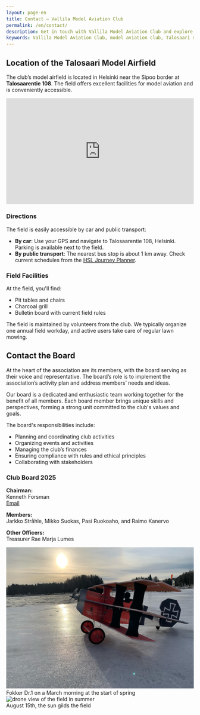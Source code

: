 ```yaml
---
layout: page-en
title: Contact – Vallila Model Aviation Club
permalink: /en/contact/
description: Get in touch with Vallila Model Aviation Club and explore the Talosaari model airfield in Helsinki. Find the field location and contact details of the board.
keywords: Vallila Model Aviation Club, model aviation club, Talosaari model airfield, model airfield Helsinki, radio-controlled aircraft, model aviation hobby, contact information
---
```


## Location of the Talosaari Model Airfield

The club’s model airfield is located in Helsinki near the Sipoo border at **Talosaarentie 108**. The field offers excellent facilities for model aviation and is conveniently accessible.

<div class="map-container" style="position: relative; width: 100%; height: 0; padding-bottom: 56.25%; margin-bottom: 20px;">
  <iframe src="https://www.google.com/maps/embed?pb=!1m18!1m12!1m3!1d1984.1536568042282!2d25.19732687687776!3d60.23427787969789!2m3!1f0!2f0!3f0!3m2!1i1024!2i768!4f13.1!3m3!1m2!1s0x4692096d2f6776c5%3A0x4b1a8a7b4254ac2!2sTalosaarentie%20108%2C%2000890%20Helsinki!5e0!3m2!1sfi!2sfi!4v1715107045123!5m2!1sfi!2sfi" style="position: absolute; top: 0; left: 0; width: 100%; height: 100%; border: 0;" allowfullscreen="" loading="lazy" referrerpolicy="no-referrer-when-downgrade"></iframe>
</div>

### Directions

The field is easily accessible by car and public transport:

- **By car**: Use your GPS and navigate to Talosaarentie 108, Helsinki. Parking is available next to the field.
- **By public transport**: The nearest bus stop is about 1 km away. Check current schedules from the [HSL Journey Planner](https://reittiopas.hsl.fi/).

### Field Facilities

At the field, you'll find:

- Pit tables and chairs
- Charcoal grill
- Bulletin board with current field rules

The field is maintained by volunteers from the club. We typically organize one annual field workday, and active users take care of regular lawn mowing.

## Contact the Board

At the heart of the association are its members, with the board serving as their voice and representative. The board’s role is to implement the association’s activity plan and address members’ needs and ideas.

Our board is a dedicated and enthusiastic team working together for the benefit of all members. Each board member brings unique skills and perspectives, forming a strong unit committed to the club's values and goals.

The board's responsibilities include:

- Planning and coordinating club activities
- Organizing events and activities
- Managing the club’s finances
- Ensuring compliance with rules and ethical principles
- Collaborating with stakeholders

### Club Board 2025

**Chairman:**  
Kenneth Forsman  
[Email](mailto:kentsu.forsman@gmail.com)

**Members:**  
Jarkko Stråhle, Mikko Suokas, Pasi Ruokoaho, and Raimo Kanervo

**Other Officers:**  
Treasurer Rae Marja Lumes

<div class="image-container">
<img src="/images/lennokkikuvia/fokker-dr-1.jpg" alt="Crack Fokker Dr.1" />
</div>
Fokker Dr.1 on a March morning at the start of spring

<div class="image-container">
<img src="/images/lennokkikuvia/lennokkikenttä-2.jpg" alt="drone view of the field in summer" />
</div>
August 15th, the sun gilds the field
